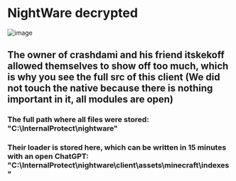 # NightWare decrypted
![image](https://github.com/Loremas1er/NightWare/assets/88497195/c87102c4-ab3f-428a-b812-d6b8110699c3)

## The owner of crashdami and his friend itskekoff allowed themselves to show off too much, which is why you see the full src of this client (We did not touch the native because there is nothing important in it, all modules are open)
### The full path where all files were stored: "C:\InternalProtect\nightware"
### Their loader is stored here, which can be written in 15 minutes with an open ChatGPT: "C:\InternalProtect\nightware\client\assets\minecraft\indexes"
